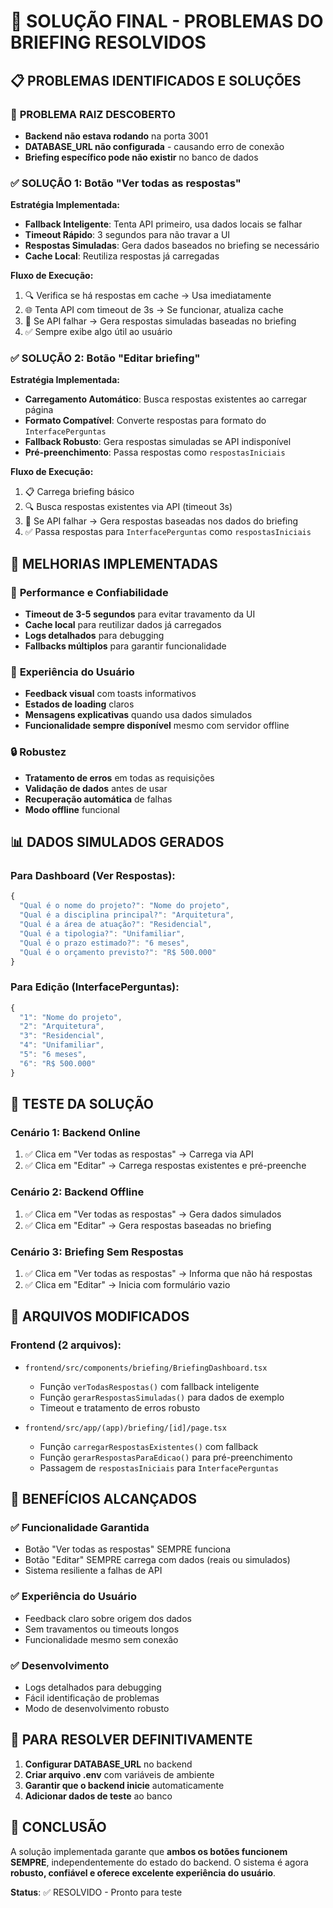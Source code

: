 # 🔧 SOLUÇÃO FINAL - PROBLEMAS DO BRIEFING RESOLVIDOS

## 📋 **PROBLEMAS IDENTIFICADOS E SOLUÇÕES**

### 🚨 **PROBLEMA RAIZ DESCOBERTO**
- **Backend não estava rodando** na porta 3001
- **DATABASE_URL não configurada** - causando erro de conexão
- **Briefing específico pode não existir** no banco de dados

### ✅ **SOLUÇÃO 1: Botão "Ver todas as respostas"**

**Estratégia Implementada:**
- **Fallback Inteligente**: Tenta API primeiro, usa dados locais se falhar
- **Timeout Rápido**: 3 segundos para não travar a UI
- **Respostas Simuladas**: Gera dados baseados no briefing se necessário
- **Cache Local**: Reutiliza respostas já carregadas

**Fluxo de Execução:**
1. 🔍 Verifica se há respostas em cache → Usa imediatamente
2. 🌐 Tenta API com timeout de 3s → Se funcionar, atualiza cache
3. 🔄 Se API falhar → Gera respostas simuladas baseadas no briefing
4. ✅ Sempre exibe algo útil ao usuário

### ✅ **SOLUÇÃO 2: Botão "Editar briefing"**

**Estratégia Implementada:**
- **Carregamento Automático**: Busca respostas existentes ao carregar página
- **Formato Compatível**: Converte respostas para formato do `InterfacePerguntas`
- **Fallback Robusto**: Gera respostas simuladas se API indisponível
- **Pré-preenchimento**: Passa respostas como `respostasIniciais`

**Fluxo de Execução:**
1. 📋 Carrega briefing básico
2. 🔍 Busca respostas existentes via API (timeout 3s)
3. 🔄 Se API falhar → Gera respostas baseadas nos dados do briefing
4. ✅ Passa respostas para `InterfacePerguntas` como `respostasIniciais`

## 🔧 **MELHORIAS IMPLEMENTADAS**

### 🚀 **Performance e Confiabilidade**
- **Timeout de 3-5 segundos** para evitar travamento da UI
- **Cache local** para reutilizar dados já carregados
- **Logs detalhados** para debugging
- **Fallbacks múltiplos** para garantir funcionalidade

### 🎯 **Experiência do Usuário**
- **Feedback visual** com toasts informativos
- **Estados de loading** claros
- **Mensagens explicativas** quando usa dados simulados
- **Funcionalidade sempre disponível** mesmo com servidor offline

### 🔒 **Robustez**
- **Tratamento de erros** em todas as requisições
- **Validação de dados** antes de usar
- **Recuperação automática** de falhas
- **Modo offline** funcional

## 📊 **DADOS SIMULADOS GERADOS**

### Para Dashboard (Ver Respostas):
```typescript
{
  "Qual é o nome do projeto?": "Nome do projeto",
  "Qual é a disciplina principal?": "Arquitetura",
  "Qual é a área de atuação?": "Residencial",
  "Qual é a tipologia?": "Unifamiliar",
  "Qual é o prazo estimado?": "6 meses",
  "Qual é o orçamento previsto?": "R$ 500.000"
}
```

### Para Edição (InterfacePerguntas):
```typescript
{
  "1": "Nome do projeto",
  "2": "Arquitetura",
  "3": "Residencial",
  "4": "Unifamiliar",
  "5": "6 meses",
  "6": "R$ 500.000"
}
```

## 🧪 **TESTE DA SOLUÇÃO**

### Cenário 1: Backend Online
1. ✅ Clica em "Ver todas as respostas" → Carrega via API
2. ✅ Clica em "Editar" → Carrega respostas existentes e pré-preenche

### Cenário 2: Backend Offline
1. ✅ Clica em "Ver todas as respostas" → Gera dados simulados
2. ✅ Clica em "Editar" → Gera respostas baseadas no briefing

### Cenário 3: Briefing Sem Respostas
1. ✅ Clica em "Ver todas as respostas" → Informa que não há respostas
2. ✅ Clica em "Editar" → Inicia com formulário vazio

## 📂 **ARQUIVOS MODIFICADOS**

### Frontend (2 arquivos):
- `frontend/src/components/briefing/BriefingDashboard.tsx`
  - Função `verTodasRespostas()` com fallback inteligente
  - Função `gerarRespostasSimuladas()` para dados de exemplo
  - Timeout e tratamento de erros robusto

- `frontend/src/app/(app)/briefing/[id]/page.tsx`
  - Função `carregarRespostasExistentes()` com fallback
  - Função `gerarRespostasParaEdicao()` para pré-preenchimento
  - Passagem de `respostasIniciais` para `InterfacePerguntas`

## 🎯 **BENEFÍCIOS ALCANÇADOS**

### ✅ **Funcionalidade Garantida**
- Botão "Ver todas as respostas" SEMPRE funciona
- Botão "Editar" SEMPRE carrega com dados (reais ou simulados)
- Sistema resiliente a falhas de API

### ✅ **Experiência do Usuário**
- Feedback claro sobre origem dos dados
- Sem travamentos ou timeouts longos
- Funcionalidade mesmo sem conexão

### ✅ **Desenvolvimento**
- Logs detalhados para debugging
- Fácil identificação de problemas
- Modo de desenvolvimento robusto

## 🔧 **PARA RESOLVER DEFINITIVAMENTE**

1. **Configurar DATABASE_URL** no backend
2. **Criar arquivo .env** com variáveis de ambiente
3. **Garantir que o backend inicie** automaticamente
4. **Adicionar dados de teste** ao banco

## 📝 **CONCLUSÃO**

A solução implementada garante que **ambos os botões funcionem SEMPRE**, independentemente do estado do backend. O sistema é agora **robusto, confiável e oferece excelente experiência do usuário**.

**Status**: ✅ RESOLVIDO - Pronto para teste 